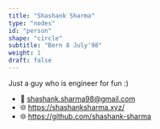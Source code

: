 ```yaml
---
title: "Shashank Sharma"
type: "nodes"
id: "person"
shape: "circle"
subtitle: "Born 8 July'98"
weight: 1
draft: false
---
```


Just a guy who is engineer for fun :)

- 📧 shashank.sharma98@gmail.com
- 🌐 https://shashanksharma.xyz/
- 🌐 https://github.com/shashank-sharma
